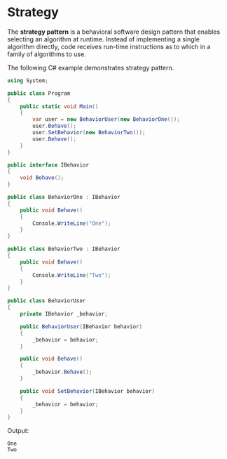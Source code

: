 # Strategy

The **strategy pattern** is a behavioral software design pattern that enables selecting an algorithm at runtime. Instead of implementing a single algorithm directly, code receives run-time instructions as to which in a family of algorithms to use.

The following C# example demonstrates strategy pattern.

```csharp
using System;

public class Program
{
    public static void Main()
    {
        var user = new BehaviorUser(new BehaviorOne());
        user.Behave();
        user.SetBehavior(new BehaviorTwo());
        user.Behave();
    }
}

public interface IBehavior
{
    void Behave();
}

public class BehaviorOne : IBehavior
{
    public void Behave()
    {
        Console.WriteLine("One");
    }
}

public class BehaviorTwo : IBehavior
{
    public void Behave()
    {
        Console.WriteLine("Two");
    }
}

public class BehaviorUser
{
    private IBehavior _behavior;

    public BehaviorUser(IBehavior behavior)
    {
        _behavior = behavior;
    }

    public void Behave()
    {
        _behavior.Behave();
    }

    public void SetBehavior(IBehavior behavior)
    {
        _behavior = behavior;
    }
}
```

Output:

```console
One
Two
```
